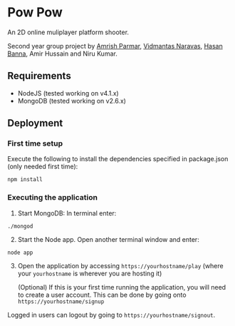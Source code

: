 # Pow Pow

An 2D online muliplayer platform shooter. 

Second year group project by [Amrish Parmar](https://github.com/amrishparmar), [Vidmantas Naravas](https://github.com/widmaN), [Hasan Banna](https://github.com/hasanbanna), Amir Hussain and Niru Kumar. 

## Requirements
- NodeJS (tested working on v4.1.x)
- MongoDB (tested working on v2.6.x)

## Deployment

### First time setup

Execute the following to install the dependencies specified in package.json (only needed first time):
```
npm install
```

### Executing the application

1. Start MongoDB: In terminal enter: 
```
./mongod
```
2. Start the Node app. Open another terminal window and enter: 
```
node app
```
3. Open the application by accessing `https://yourhostname/play` (where your `yourhostname` is wherever you are hosting it) 
 
   (Optional) If this is your first time running the application, you will need to create a user account. This can be done by going onto `https://yourhostname/signup`

Logged in users can logout by going to `https://yourhostname/signout`.

